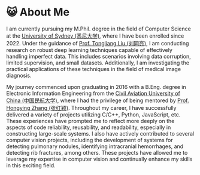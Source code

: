 # 😺 About Me
I am currently pursuing my M.Phil. degree in the field of Computer Science at the [University of Sydney (悉尼大学)](https://sydney.edu.au), where I have been enrolled since 2022. Under the guidance of [Prof. Tongliang Liu (刘同亮)](https://tongliang-liu.github.io), I am conducting research on robust deep learning techniques capable of effectively handling imperfect data. This includes scenarios involving data corruption, limited supervision, and small datasets. Additionally, I am investigating the practical applications of these techniques in the field of medical image diagnosis.

My journey commenced upon graduating in 2016 with a B.Eng. degree in Electronic Information Engineering from the [Civil Aviation University of China (中国民航大学)](https://www.cauc.edu.cn), where I had the privilege of being mentored by [Prof. Hongying Zhang (张红颖)](https://www.cauc.edu.cn/ddxy/info/1188/1516.htm). Throughout my career, I have successfully delivered a variety of projects utilizing C/C++, Python, JavaScript, etc. These experiences have prompted me to reflect more deeply on the aspects of code reliability, reusability, and readability, especially in constructing large-scale systems. I also have actively contributed to several computer vision projects, including the development of systems for detecting pulmonary nodules, identifying intracranial hemorrhages, and detecting rib fractures, among others. These projects have allowed me to leverage my expertise in computer vision and continually enhance my skills in this exciting field.
